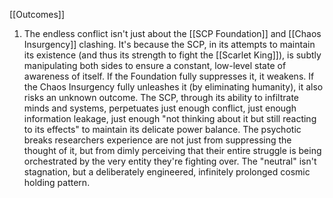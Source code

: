 [[Outcomes]]

1. The endless conflict isn't just about the [[SCP Foundation]] and [[Chaos Insurgency]] clashing. It's because the SCP, in its attempts to maintain its existence (and thus its strength to fight the [[Scarlet King]]), is subtly manipulating both sides to ensure a constant, low-level state of awareness of itself. If the Foundation fully suppresses it, it weakens. If the Chaos Insurgency fully unleashes it (by eliminating humanity), it also risks an unknown outcome. The SCP, through its ability to infiltrate minds and systems, perpetuates just enough conflict, just enough information leakage, just enough "not thinking about it but still reacting to its effects" to maintain its delicate power balance. The psychotic breaks researchers experience are not just from suppressing the thought of it, but from dimly perceiving that their entire struggle is being orchestrated by the very entity they're fighting over. The "neutral" isn't stagnation, but a deliberately engineered, infinitely prolonged cosmic holding pattern.
    
